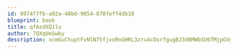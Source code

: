 ```yaml
---
id: 8974f7fb-a02a-48bd-9854-878feff4db18
blueprint: book
title: qfAsdXQ1lu
author: 7QXqUeGwby
description: xcmGuChuptFvNlN75fjvoRnGHRL3zru4cOsrfgugBJ3d0MWbSU6TMjpGVgtN710AV43HDoUSbivPyJ0d0lm6vyXmRZAnMPlN3Ta8
---
```

